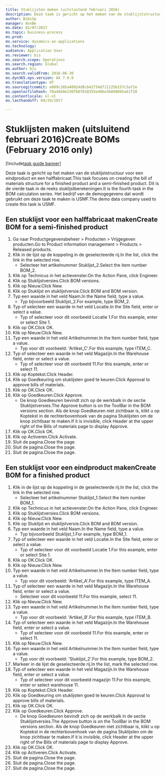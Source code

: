 ```yaml
--- 
title: Stuklijsten maken (uitsluitend februari 2016)
description: Deze taak is gericht op het maken van de stuklijststructuur voor een eindproduct en een halffabricaat.
author: BibiSp
manager: AnnBe
ms.date: 02/07/2017
ms.topic: business-process
ms.prod: 
ms.service: dynamics-ax-applications
ms.technology: 
audience: Application User
ms.reviewer: bis
ms.search.scope: Operations
ms.search.region: Global
ms.author: bis
ms.search.validFrom: 2016-06-30
ms.dyn365.ops.version: AX 7.0.0
ms.translationtype: HT
ms.sourcegitcommit: e089c105a48924d8cb42f34d711125b157c3af2e
ms.openlocfilehash: f8ad4b0e230fb0f018355e486e3b898895a61f28
ms.contentlocale: nl-nl
ms.lasthandoff: 09/29/2017

---
```

# <a name="create-boms-february-2016-only"></a><span data-ttu-id="8da92-103">Stuklijsten maken (uitsluitend februari 2016)</span><span class="sxs-lookup"><span data-stu-id="8da92-103">Create BOMs (February 2016 only)</span></span>

[!include[task guide banner](../../includes/task-guide-banner.md)]

<span data-ttu-id="8da92-104">Deze taak is gericht op het maken van de stuklijststructuur voor een eindproduct en een halffabricaat.</span><span class="sxs-lookup"><span data-stu-id="8da92-104">This task focuses on creating the bill of materials structure for a finished product and a semi-finished product.</span></span> <span data-ttu-id="8da92-105">Dit is de vierde taak in de reeks stuklijstberekeningen.</span><span class="sxs-lookup"><span data-stu-id="8da92-105">It is the fourth task in the BOM calculation series.</span></span> <span data-ttu-id="8da92-106">Het bedrijf van de demogegevens dat wordt gebruikt om deze taak te maken is USMF.</span><span class="sxs-lookup"><span data-stu-id="8da92-106">The demo data company used to create this task is USMF.</span></span>


## <a name="create-bom-for-a-semi-finished-product"></a><span data-ttu-id="8da92-107">Een stuklijst voor een halffabricaat maken</span><span class="sxs-lookup"><span data-stu-id="8da92-107">Create BOM for a semi-finished product</span></span>
1. <span data-ttu-id="8da92-108">Ga naar Productgegevensbeheer > Producten > Vrijgegeven producten.</span><span class="sxs-lookup"><span data-stu-id="8da92-108">Go to Product information management > Products > Released products.</span></span>
2. <span data-ttu-id="8da92-109">Klik in de lijst op de koppeling in de geselecteerde rij.</span><span class="sxs-lookup"><span data-stu-id="8da92-109">In the list, click the link in the selected row.</span></span>
    * <span data-ttu-id="8da92-110">Selecteer het artikelnummer Stuklijst_2.</span><span class="sxs-lookup"><span data-stu-id="8da92-110">Select the item number BOM_2.</span></span>  
3. <span data-ttu-id="8da92-111">Klik op Technicus in het actievenster.</span><span class="sxs-lookup"><span data-stu-id="8da92-111">On the Action Pane, click Engineer.</span></span>
4. <span data-ttu-id="8da92-112">Klik op Stuklijstversies.</span><span class="sxs-lookup"><span data-stu-id="8da92-112">Click BOM versions.</span></span>
5. <span data-ttu-id="8da92-113">Klik op Nieuw.</span><span class="sxs-lookup"><span data-stu-id="8da92-113">Click New.</span></span>
6. <span data-ttu-id="8da92-114">Klik op Stuklijst en stuklijstversie.</span><span class="sxs-lookup"><span data-stu-id="8da92-114">Click BOM and BOM version.</span></span>
7. <span data-ttu-id="8da92-115">Typ een waarde in het veld Naam.</span><span class="sxs-lookup"><span data-stu-id="8da92-115">In the Name field, type a value.</span></span>
    * <span data-ttu-id="8da92-116">Typ bijvoorbeeld Stuklijst_2.</span><span class="sxs-lookup"><span data-stu-id="8da92-116">For example, type BOM_2.</span></span>  
8. <span data-ttu-id="8da92-117">Typ of selecteer een waarde in het veld Locatie.</span><span class="sxs-lookup"><span data-stu-id="8da92-117">In the Site field, enter or select a value.</span></span>
    * <span data-ttu-id="8da92-118">Typ of selecteer voor dit voorbeeld Locatie 1.</span><span class="sxs-lookup"><span data-stu-id="8da92-118">For this example, enter or select Site 1.</span></span>  
9. <span data-ttu-id="8da92-119">Klik op OK.</span><span class="sxs-lookup"><span data-stu-id="8da92-119">Click OK.</span></span>
10. <span data-ttu-id="8da92-120">Klik op Nieuw.</span><span class="sxs-lookup"><span data-stu-id="8da92-120">Click New.</span></span>
11. <span data-ttu-id="8da92-121">Typ een waarde in het veld Artikelnummer.</span><span class="sxs-lookup"><span data-stu-id="8da92-121">In the Item number field, type a value.</span></span>
    * <span data-ttu-id="8da92-122">Typ voor dit voorbeeld: 'Artikel_C'.</span><span class="sxs-lookup"><span data-stu-id="8da92-122">For this example, type ITEM_C.</span></span>  
12. <span data-ttu-id="8da92-123">Typ of selecteer een waarde in het veld Magazijn.</span><span class="sxs-lookup"><span data-stu-id="8da92-123">In the Warehouse field, enter or select a value.</span></span>
    * <span data-ttu-id="8da92-124">Typ of selecteer voor dit voorbeeld 11.</span><span class="sxs-lookup"><span data-stu-id="8da92-124">For this example, enter or select 11.</span></span>  
13. <span data-ttu-id="8da92-125">Klik op Koptekst.</span><span class="sxs-lookup"><span data-stu-id="8da92-125">Click Header.</span></span>
14. <span data-ttu-id="8da92-126">Klik op Goedkeuring om stuklijsten goed te keuren.</span><span class="sxs-lookup"><span data-stu-id="8da92-126">Click Approval to approve bills of materials.</span></span>
15. <span data-ttu-id="8da92-127">Klik op OK.</span><span class="sxs-lookup"><span data-stu-id="8da92-127">Click OK.</span></span>
16. <span data-ttu-id="8da92-128">Klik op Goedkeuren.</span><span class="sxs-lookup"><span data-stu-id="8da92-128">Click Approve.</span></span>
    * <span data-ttu-id="8da92-129">De knop Goedkeuren bevindt zich op de werkbalk in de sectie Stuklijstversies.</span><span class="sxs-lookup"><span data-stu-id="8da92-129">The Approve button is on the ToolBar in the  BOM versions section.</span></span> <span data-ttu-id="8da92-130">Als de knop Goedkeuren niet zichtbaar is, klikt u op Koptekst in de rechterbovenhoek van de pagina Stuklijsten om de knop zichtbaar te maken.</span><span class="sxs-lookup"><span data-stu-id="8da92-130">If it is invisible, click Header at the upper right of the Bills of materials page to display Approve.</span></span>  
17. <span data-ttu-id="8da92-131">Klik op OK.</span><span class="sxs-lookup"><span data-stu-id="8da92-131">Click OK.</span></span>
18. <span data-ttu-id="8da92-132">Klik op Activeren.</span><span class="sxs-lookup"><span data-stu-id="8da92-132">Click Activate.</span></span>
19. <span data-ttu-id="8da92-133">Sluit de pagina.</span><span class="sxs-lookup"><span data-stu-id="8da92-133">Close the page.</span></span>
20. <span data-ttu-id="8da92-134">Sluit de pagina.</span><span class="sxs-lookup"><span data-stu-id="8da92-134">Close the page.</span></span>
21. <span data-ttu-id="8da92-135">Sluit de pagina.</span><span class="sxs-lookup"><span data-stu-id="8da92-135">Close the page.</span></span>

## <a name="create-bom-for-a-finished-product"></a><span data-ttu-id="8da92-136">Een stuklijst voor een eindproduct maken</span><span class="sxs-lookup"><span data-stu-id="8da92-136">Create BOM for a finished product</span></span>
1. <span data-ttu-id="8da92-137">Klik in de lijst op de koppeling in de geselecteerde rij.</span><span class="sxs-lookup"><span data-stu-id="8da92-137">In the list, click the link in the selected row.</span></span>
    * <span data-ttu-id="8da92-138">Selecteer het artikelnummer Stuklijst_1.</span><span class="sxs-lookup"><span data-stu-id="8da92-138">Select the item number BOM_1.</span></span>  
2. <span data-ttu-id="8da92-139">Klik op Technicus in het actievenster.</span><span class="sxs-lookup"><span data-stu-id="8da92-139">On the Action Pane, click Engineer.</span></span>
3. <span data-ttu-id="8da92-140">Klik op Stuklijstversies.</span><span class="sxs-lookup"><span data-stu-id="8da92-140">Click BOM versions.</span></span>
4. <span data-ttu-id="8da92-141">Klik op Nieuw.</span><span class="sxs-lookup"><span data-stu-id="8da92-141">Click New.</span></span>
5. <span data-ttu-id="8da92-142">Klik op Stuklijst en stuklijstversie.</span><span class="sxs-lookup"><span data-stu-id="8da92-142">Click BOM and BOM version.</span></span>
6. <span data-ttu-id="8da92-143">Typ een waarde in het veld Naam.</span><span class="sxs-lookup"><span data-stu-id="8da92-143">In the Name field, type a value.</span></span>
    * <span data-ttu-id="8da92-144">Typ bijvoorbeeld Stuklijst_1.</span><span class="sxs-lookup"><span data-stu-id="8da92-144">For example, type BOM_1.</span></span>  
7. <span data-ttu-id="8da92-145">Typ of selecteer een waarde in het veld Locatie.</span><span class="sxs-lookup"><span data-stu-id="8da92-145">In the Site field, enter or select a value.</span></span>
    * <span data-ttu-id="8da92-146">Typ of selecteer voor dit voorbeeld Locatie 1.</span><span class="sxs-lookup"><span data-stu-id="8da92-146">For this example, enter or select Site 1.</span></span>  
8. <span data-ttu-id="8da92-147">Klik op OK.</span><span class="sxs-lookup"><span data-stu-id="8da92-147">Click OK.</span></span>
9. <span data-ttu-id="8da92-148">Klik op Nieuw.</span><span class="sxs-lookup"><span data-stu-id="8da92-148">Click New.</span></span>
10. <span data-ttu-id="8da92-149">Typ een waarde in het veld Artikelnummer.</span><span class="sxs-lookup"><span data-stu-id="8da92-149">In the Item number field, type a value.</span></span>
    * <span data-ttu-id="8da92-150">Typ voor dit voorbeeld: 'Artikel_A'.</span><span class="sxs-lookup"><span data-stu-id="8da92-150">For this example, type ITEM_A.</span></span>  
11. <span data-ttu-id="8da92-151">Typ of selecteer een waarde in het veld Magazijn.</span><span class="sxs-lookup"><span data-stu-id="8da92-151">In the Warehouse field, enter or select a value.</span></span>
    * <span data-ttu-id="8da92-152">Selecteer voor dit voorbeeld 11.</span><span class="sxs-lookup"><span data-stu-id="8da92-152">For this example, select 11.</span></span>  
12. <span data-ttu-id="8da92-153">Klik op Nieuw.</span><span class="sxs-lookup"><span data-stu-id="8da92-153">Click New.</span></span>
13. <span data-ttu-id="8da92-154">Typ een waarde in het veld Artikelnummer.</span><span class="sxs-lookup"><span data-stu-id="8da92-154">In the Item number field, type a value.</span></span>
    * <span data-ttu-id="8da92-155">Typ voor dit voorbeeld: 'Artikel_B'.</span><span class="sxs-lookup"><span data-stu-id="8da92-155">For this example, type ITEM_B.</span></span>  
14. <span data-ttu-id="8da92-156">Typ of selecteer een waarde in het veld Magazijn.</span><span class="sxs-lookup"><span data-stu-id="8da92-156">In the Warehouse field, enter or select a value.</span></span>
    * <span data-ttu-id="8da92-157">Typ of selecteer voor dit voorbeeld 11.</span><span class="sxs-lookup"><span data-stu-id="8da92-157">For this example, enter or select 11.</span></span>  
15. <span data-ttu-id="8da92-158">Klik op Nieuw.</span><span class="sxs-lookup"><span data-stu-id="8da92-158">Click New.</span></span>
16. <span data-ttu-id="8da92-159">Typ een waarde in het veld Artikelnummer.</span><span class="sxs-lookup"><span data-stu-id="8da92-159">In the Item number field, type a value.</span></span>
    * <span data-ttu-id="8da92-160">Typ voor dit voorbeeld: 'Stuklijst_2'.</span><span class="sxs-lookup"><span data-stu-id="8da92-160">For this example, type BOM_2.</span></span>  
17. <span data-ttu-id="8da92-161">Markeer in de lijst de geselecteerde rij.</span><span class="sxs-lookup"><span data-stu-id="8da92-161">In the list, mark the selected row.</span></span>
18. <span data-ttu-id="8da92-162">Typ of selecteer een waarde in het veld Magazijn.</span><span class="sxs-lookup"><span data-stu-id="8da92-162">In the Warehouse field, enter or select a value.</span></span>
    * <span data-ttu-id="8da92-163">Typ of selecteer voor dit voorbeeld magazijn 11.</span><span class="sxs-lookup"><span data-stu-id="8da92-163">For this example, enter or select warehouse 11.</span></span>  
19. <span data-ttu-id="8da92-164">Klik op Koptekst.</span><span class="sxs-lookup"><span data-stu-id="8da92-164">Click Header.</span></span>
20. <span data-ttu-id="8da92-165">Klik op Goedkeuring om stuklijsten goed te keuren.</span><span class="sxs-lookup"><span data-stu-id="8da92-165">Click Approval to approve bills of materials.</span></span>
21. <span data-ttu-id="8da92-166">Klik op OK.</span><span class="sxs-lookup"><span data-stu-id="8da92-166">Click OK.</span></span>
22. <span data-ttu-id="8da92-167">Klik op Goedkeuren.</span><span class="sxs-lookup"><span data-stu-id="8da92-167">Click Approve.</span></span>
    * <span data-ttu-id="8da92-168">De knop Goedkeuren bevindt zich op de werkbalk in de sectie Stuklijstversies.</span><span class="sxs-lookup"><span data-stu-id="8da92-168">The Approve button is on the ToolBar in the  BOM versions section.</span></span> <span data-ttu-id="8da92-169">Als de knop Goedkeuren niet zichtbaar is, klikt u op Koptekst in de rechterbovenhoek van de pagina Stuklijsten om de knop zichtbaar te maken.</span><span class="sxs-lookup"><span data-stu-id="8da92-169">If it is invisible, click Header at the upper right of the Bills of materials page to display Approve.</span></span>  
23. <span data-ttu-id="8da92-170">Klik op OK.</span><span class="sxs-lookup"><span data-stu-id="8da92-170">Click OK.</span></span>
24. <span data-ttu-id="8da92-171">Klik op Activeren.</span><span class="sxs-lookup"><span data-stu-id="8da92-171">Click Activate.</span></span>
25. <span data-ttu-id="8da92-172">Sluit de pagina.</span><span class="sxs-lookup"><span data-stu-id="8da92-172">Close the page.</span></span>
26. <span data-ttu-id="8da92-173">Sluit de pagina.</span><span class="sxs-lookup"><span data-stu-id="8da92-173">Close the page.</span></span>
27. <span data-ttu-id="8da92-174">Sluit de pagina.</span><span class="sxs-lookup"><span data-stu-id="8da92-174">Close the page.</span></span>


